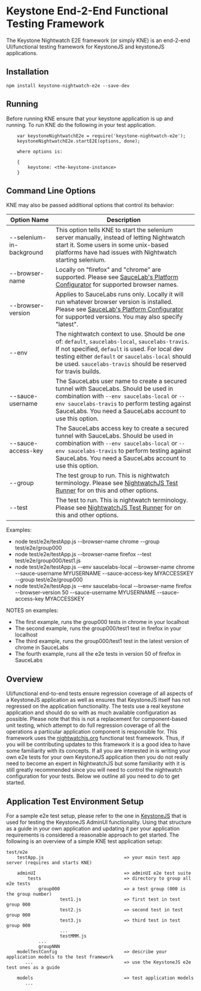 # Keystone End-2-End Functional Testing Framework
The Keystone Nightwatch E2E framework (or simply KNE) is an end-2-end UI/functional testing framework for KeystoneJS and keystoneJS applications.

## Installation
`npm install keystone-nightwatch-e2e --save-dev`

## Running
Before running KNE ensure that your keystone application is up and running.
To run KNE do the following in your test application.

        var keystoneNightwatchE2e = require('keystone-nightwatch-e2e');
        keystoneNightwatchE2e.startE2E(options, done);

        where options is:

        {
            keystone: <the-keystone-instance>
        }

## Command Line Options
KNE may also be passed additional options that control its behavior:

| Option Name               | Description   |
| ------------------------- | --------------|
| --selenium-in-background  | This option tells KNE to start the selenium server manually, instead of letting Nightwatch start it. Some users in some unix-based platforms have had issues with Nightwatch starting selenium.  |
| --browser-name            | Locally on "firefox" and "chrome" are supported. Please see [SauceLab's Platform Configurator](https://wiki.saucelabs.com/display/DOCS/Platform+Configurator#/) for supported browser names. |
| --browser-version         | Applies to SauceLabs runs only. Locally it will run whatever browser version is installed.  Please see [SauceLab's Platform Configurator](https://wiki.saucelabs.com/display/DOCS/Platform+Configurator#/) for supported versions. You may also specify "latest". |
| --env                     | The nightwatch context to use. Should be one of:  `default`, `saucelabs-local`, `saucelabs-travis`.  If not specified, `default` is used.  For local dev testing either `default` or `saucelabs-local` should be used. `saucelabs-travis` should be reserved for travis builds. |
| --sauce-username          | The SauceLabs user name to create a secured tunnel with SauceLabs. Should be used in combination with `--env saucelabs-local` or `--env saucelabs-travis` to perform testing against SauceLabs. You need a SauceLabs account to use this option. |
| --sauce-access-key        | The SauceLabs access key to create a secured tunnel with SauceLabs. Should be used in combination with `--env saucelabs-local` or `--env saucelabs-travis` to perform testing against SauceLabs. You need a SauceLabs account to use this option. |
| --group                   | The test group to run. This is nightwatch terminology. Please see [NightwatchJS Test Runner](http://nightwatchjs.org/guide#test-runner) for on this and other options. |
| --test                    | The test to run. This is nightwatch terminology. Please see [NightwatchJS Test Runner](http://nightwatchjs.org/guide#test-runner) for on this and other options. |

Examples:
- node test/e2e/testApp.js --browser-name chrome --group test/e2e/group000
- node test/e2e/testApp.js --browser-name firefox --test test/e2e/group000/test1.js
- node test/e2e/testApp.js --env saucelabs-local --browser-name chrome --sauce-username MYUSERNAME --sauce-access-key MYACCESSKEY --group test/e2e/group000
- node test/e2e/testApp.js --env saucelabs-local --browser-name firefox --browser-version 50 --sauce-username MYUSERNAME --sauce-access-key MYACCESSKEY

NOTES on examples:
- The first example, runs the group000 tests in chrome in your localhost
- The second example, runs the group000/test1 test in firefox in your localhost
- The third example, runs the group000/test1 test in the latest version of chrome in SauceLabs
- The fourth example, runs all the e2e tests in version 50 of firefox in SauceLabs


## Overview
UI/functional end-to-end tests ensure regression coverage of all aspects of a KeystoneJS application as well as
ensures that KeystoneJS itself has not regressed on the application functionality.  The tests use a real keystone
application and should do so with as much available configuration as possible.  Please note that this is not a
replacement for component-based unit testing, which attempt to do full regression coverage of all the operations 
a particular application component is responsible for.  This framework uses the [nightwatchjs.org](http://nightwatchjs.org/)
functional test framework.  Thus, if you will be contributing updates to this framework it is a good idea to have 
some familiarity with its concepts.  If all you are interested in is writing your own e2e tests for your own
KeystoneJS application then you do not really need to become an expert in NightwatchJS but some familiarity with
it is still greatly recommended since you will need to control the nightwatch configuration for your tests.  Below
we outline all you need to do to get started.


## Application Test Environment Setup
For a sample e2e test setup, please refer to the one in [KeystoneJS](https://github.com/keystonejs/keystone/tree/master/test/e2e)
that is used for testing the KeystoneJS AdminUI functionality.  Using that structure as a guide in your own application and
updating it per your application requirements is considered a reasonable approach to get started. The following is an overview
of a simple KNE test application setup:

    test/e2e
        testApp.js                              => your main test app server (requires and starts KNE)

        adminUI                                 => adminUI e2e test suite
            tests                               => directory to group all e2e tests
                group000                        => a test group (000 is the group number)
                        test1.js                => first test in test group 000
                        test2.js                => second test in test group 000
                        test3.js                => third test in test group 000
                        ...
                        testMMM.js
                ...
                groupNNN
        modelTestConfig                         => describe your application models to the test framework
           ...                                  => use the KeystoneJS e2e test ones as a guide

        models                                  => test application models
           ...                                  
